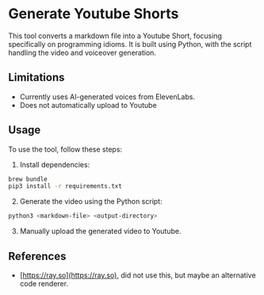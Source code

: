 # Generate Youtube Shorts

This tool converts a markdown file into a Youtube Short, focusing specifically
on programming idioms. It is built using Python, with the script handling the
video and voiceover generation.

## Limitations

- Currently uses AI-generated voices from ElevenLabs.
- Does not automatically upload to Youtube

## Usage

To use the tool, follow these steps:

1. Install dependencies:

```bash
brew bundle
pip3 install -r requirements.txt
```

2. Generate the video using the Python script:

```bash
python3 <markdown-file> <output-directory>
```

3. Manually upload the generated video to Youtube.

## References

- [https://ray.so](https://ray.so), did not use this, but maybe an alternative
  code renderer.
